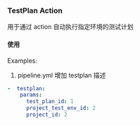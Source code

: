 ### TestPlan Action

用于通过 action 自动执行指定环境的测试计划

#### 使用

Examples:
1. pipeline.yml 增加 testplan 描述
```yml
-  testplan:
    params:
      test_plan_id: 1
      project_test_env_id: 2
      project_id: 2
```
